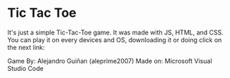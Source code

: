 # Tic Tac Toe

It's just a simple Tic-Tac-Toe game.
It was made with JS, HTML, and CSS.
You can play it on every devices and OS, downloading it or doing click on the next link:


Game By: Alejandro Guiñan (aleprime2007)
Made on: Microsoft Visual Studio Code

